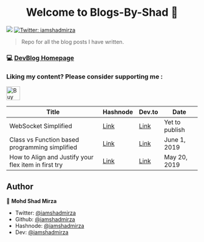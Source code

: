 <h1 align="center">Welcome to Blogs-By-Shad 👋</h1>
<p>
  <img src="https://img.shields.io/badge/version-1.0.3-blue.svg?cacheSeconds=2592000" />
  <a href="https://twitter.com/iamshadmirza">
    <img alt="Twitter: iamshadmirza" src="https://img.shields.io/twitter/follow/iamshadmirza.svg?style=social" target="_blank" />
  </a>
</p>


> Repo for all the blog posts I have written.

### 💻 [DevBlog Homepage](https://iamshadmirza.hashnode.com)
### Liking my content? Please consider supporting me :
<a href='https://ko-fi.com/H2H5XB9N' target='_blank'><img height='36' style='border:0px;height:36px;' src='https://az743702.vo.msecnd.net/cdn/kofi3.png?v=2' border='0' alt='Buy Me a Coffee at ko-fi.com' /></a>  

| Title | Hashnode | Dev.to | Date |
| --- | --- | --- | --- |
| WebSocket Simplified | [Link]() | [Link]() | Yet to publish |
| Class vs Function based programming simplified | [Link](https://iamshadmirza.hashnode.dev/class-vs-function-based-programming-simplified-cjwd2ri5q000wfgs100n6zbz4) | [Link](https://dev.to/iamshadmirza/class-vs-function-based-programming-simplified-1jkg) | June 1, 2019 |
| How to Align and Justify your flex item in first try | [Link](https://iamshadmirza.hashnode.dev/how-to-align-and-justify-your-flex-item-in-first-try-cjvw4amr3000sdqs1k98sy93v) | [Link](https://dev.to/iamshadmirza/how-to-align-and-justify-your-flex-item-in-first-try-2blc) | May 20, 2019 |


## Author

👤 **Mohd Shad Mirza**

* Twitter: [@iamshadmirza](https://twitter.com/iamshadmirza)
* Github: [@iamshadmirza](https://github.com/iamshadmirza)
* Hashnode: [@iamshadmirza](https://hashnode.com/@iamshadmirza)
* Dev: [@iamshadmirza](https://dev.to/iamshadmirza)
